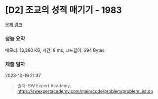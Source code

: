 # [D2] 조교의 성적 매기기 - 1983 

[문제 링크](https://swexpertacademy.com/main/code/problem/problemDetail.do?contestProbId=AV5PwGK6AcIDFAUq) 

### 성능 요약

메모리: 13,380 KB, 시간: 8 ms, 코드길이: 694 Bytes

### 제출 일자

2023-10-19 21:37



> 출처: SW Expert Academy, https://swexpertacademy.com/main/code/problem/problemList.do